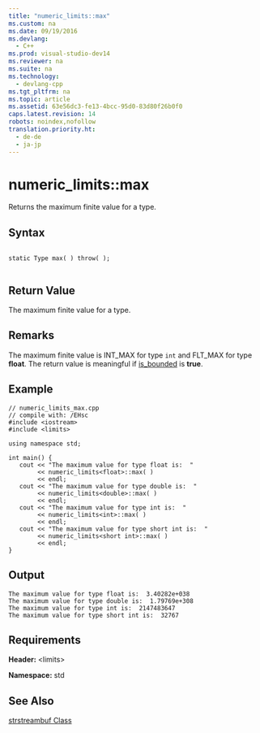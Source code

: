 ```yaml
---
title: "numeric_limits::max"
ms.custom: na
ms.date: 09/19/2016
ms.devlang: 
  - C++
ms.prod: visual-studio-dev14
ms.reviewer: na
ms.suite: na
ms.technology: 
  - devlang-cpp
ms.tgt_pltfrm: na
ms.topic: article
ms.assetid: 63e56dc3-fe13-4bcc-95d0-83d80f26b0f0
caps.latest.revision: 14
robots: noindex,nofollow
translation.priority.ht: 
  - de-de
  - ja-jp
---
```

# numeric_limits::max
Returns the maximum finite value for a type.  
  
## Syntax  
  
```  
  
static Type max( ) throw( );  
  
```  
  
## Return Value  
 The maximum finite value for a type.  
  
## Remarks  
 The maximum finite value is INT_MAX for type `int` and FLT_MAX for type **float**. The return value is meaningful if [is_bounded](../vs140/numeric_limits--is_bounded.md) is **true**.  
  
## Example  
  
```  
// numeric_limits_max.cpp  
// compile with: /EHsc  
#include <iostream>  
#include <limits>  
  
using namespace std;  
  
int main() {  
   cout << "The maximum value for type float is:  "  
        << numeric_limits<float>::max( )  
        << endl;  
   cout << "The maximum value for type double is:  "  
        << numeric_limits<double>::max( )  
        << endl;  
   cout << "The maximum value for type int is:  "  
        << numeric_limits<int>::max( )  
        << endl;  
   cout << "The maximum value for type short int is:  "  
        << numeric_limits<short int>::max( )  
        << endl;  
}  
```  
  
## Output  
  
```  
The maximum value for type float is:  3.40282e+038  
The maximum value for type double is:  1.79769e+308  
The maximum value for type int is:  2147483647  
The maximum value for type short int is:  32767  
```  
  
## Requirements  
 **Header:** <limits\>  
  
 **Namespace:** std  
  
## See Also  
 [strstreambuf Class](../vs140/strstreambuf-Class.md)